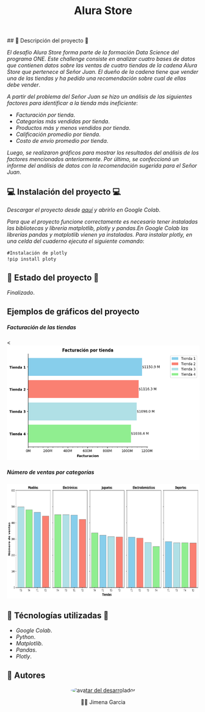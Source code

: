 <div align='center'>
    <h1 align='center' style="font-weight: bold;">Alura Store</h1>
    <br>
    <br>
</div>
## 🛫 Descripción del proyecto 🛫

_El desafío Alura Store forma parte de la formación Data Science del programa ONE. Este challenge consiste en analizar cuatro bases de datos que contienen datos 
sobre las ventas de cuatro tiendas de la cadena Alura Store que pertenece al Señor Juan. El dueño de la cadena tiene que vender una de las tiendas y ha pedido una recomendación sobre cual de ellas debe vender_. 

_A partir del problema del Señor Juan se hizo un análisis de las siguientes factores para identificar a la tienda más ineficiente_:
- _Facturación por tienda_.
- _Categorías más vendidas por tienda_.
- _Productos más y menos vendidos por tienda_.
- _Calificación promedio por tienda_.
- _Costo de envío promedio por tienda_.

_Luego, se realizaron gráficos para mostrar los resultados del análisis de los factores mencionados anteriormente_. _Por último, se confeccionó un informe 
del análisis de datos con la recomendación sugerida para el Señor Juan_.

## 💻 Instalación del proyecto 💻

_Descargar el proyecto desde <a href='https://github.com/JGarcia575/challenge_alura_store/archive/refs/heads/main.zip'>aquí</a> y abrirlo en Google Colab_.

_Para que el proyecto funcione correctamente es necesario tener instaladas las bibliotecas y librería matplotlib, plotly y pandas_._En Google Colab las librerías pandas y matplotlib vienen ya instaladas. Para instalar plotly, en una celda del cuaderno ejecuta el siguiente comando_:

```
#Instalación de plotly
!pip install ploty
```

## 🚧 Estado del proyecto 🚧

_Finalizado_.

## Ejemplos de gráficos del proyecto 
<div aling='center'>
    <h5>Facturación de las tiendas</h5><
    <img src='https://github.com/JGarcia575/challenge_alura_store/blob/main/assets/factuacion_tiendas.png' alt='gráfico de barras de facturación de las tiendas' height='300px'></img>
    <h5>Número de ventas por categorías</h5>
    <img src='https://github.com/JGarcia575/challenge_alura_store/blob/main/assets/ventas_tiendas.png' alt='gráfico de barras de ventas de las categorías' height='300px'></img> 
<div>

## 🔨 Técnologías utilizadas 🔨
- _Google Colab_.
- _Python_.
- _Matplotlib_.
- _Pandas_.
-  _Plotly_.

## 👋 Autores

<div align='center'>
    <a href='https://github.com/JGarcia575' target='_black' > 
        <img src='https://avatars.githubusercontent.com/u/117136042?s=400&u=083db4dfa6af573f7b2be50d713b584ab6645c52&v=4" width=115><br><sub>The Lazy Cat</sub>' alt='avatar del desarrolador' height='150px' style="border-radius: 50%;"></img>
    </a>
    <p>👋👋 Jimena Garcia</p>   

</div> 




